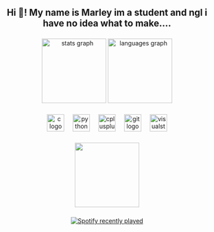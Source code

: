 <h2 align="center">Hi 👋! My name is Marley im a student and ngl i have no idea what to make....</h2>

###

<div align="center">
  <img src="https://github-readme-stats.vercel.app/api?username=Mobpy1&hide_title=false&hide_rank=false&show_icons=true&include_all_commits=true&count_private=true&disable_animations=false&theme=dracula&locale=en&hide_border=false" height="150" alt="stats graph"  />
  <img src="https://github-readme-stats.vercel.app/api/top-langs?username=Mobpy1&locale=en&hide_title=true&layout=compact&card_width=320&langs_count=5&theme=dracula&hide_border=false" height="150" alt="languages graph"  />
</div>

###

<div align="center">
  <img src="https://cdn.jsdelivr.net/gh/devicons/devicon/icons/c/c-original.svg" height="40" alt="c logo"  />
  <img width="12" />
  <img src="https://cdn.jsdelivr.net/gh/devicons/devicon/icons/python/python-original.svg" height="40" alt="python logo"  />
  <img width="12" />
  <img src="https://cdn.jsdelivr.net/gh/devicons/devicon/icons/cplusplus/cplusplus-original.svg" height="40" alt="cplusplus logo"  />
  <img width="12" />
  <img src="https://cdn.jsdelivr.net/gh/devicons/devicon/icons/git/git-original.svg" height="40" alt="git logo"  />
  <img width="12" />
  <img src="https://cdn.jsdelivr.net/gh/devicons/devicon/icons/visualstudio/visualstudio-plain.svg" height="40" alt="visualstudio logo"  />
</div>

###

<div align="center">
  <img height="150" src="https://media.giphy.com/media/v1.Y2lkPTc5MGI3NjExaWxkc3RlbDV5c3Vlc3NuNWY3cjRjdWducmthbmRhb2F1dDZ1NGp6OSZlcD12MV9naWZzX3NlYXJjaCZjdD1n/pUVOeIagS1rrqsYQJe/giphy.gif"  />
</div>

###

<div align="center">
  <a href="https://open.spotify.com/user/vhy81748auno06j24w0io8oll">
    <img src="https://spotify-recently-played-readme.vercel.app/api?user=vhy81748auno06j24w0io8oll&count=5" alt="Spotify recently played"  />
  </a>
</div>

###
